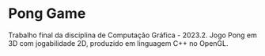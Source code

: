 # Pong Game
Trabalho final da disciplina de Computação Gráfica - 2023.2. Jogo Pong em 3D com jogabilidade 2D, produzido em linguagem C++ no OpenGL.  
